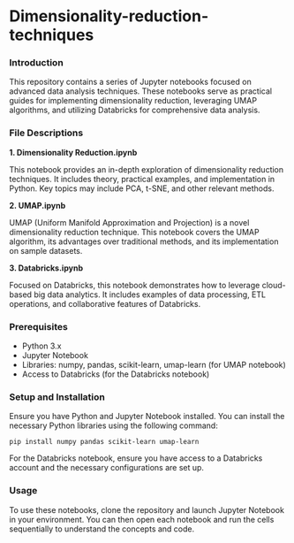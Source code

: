 # Dimensionality-reduction-techniques

### Introduction
This repository contains a series of Jupyter notebooks focused on advanced data analysis techniques. These notebooks serve as practical guides for implementing dimensionality reduction, leveraging UMAP algorithms, and utilizing Databricks for comprehensive data analysis.

### File Descriptions

**1. Dimensionality Reduction.ipynb**

This notebook provides an in-depth exploration of dimensionality reduction techniques. It includes theory, practical examples, and implementation in Python. Key topics may include PCA, t-SNE, and other relevant methods.

**2. UMAP.ipynb**

UMAP (Uniform Manifold Approximation and Projection) is a novel dimensionality reduction technique. This notebook covers the UMAP algorithm, its advantages over traditional methods, and its implementation on sample datasets.

**3. Databricks.ipynb**

Focused on Databricks, this notebook demonstrates how to leverage cloud-based big data analytics. It includes examples of data processing, ETL operations, and collaborative features of Databricks.

### Prerequisites
* Python 3.x
* Jupyter Notebook
* Libraries: numpy, pandas, scikit-learn, umap-learn (for UMAP notebook)
* Access to Databricks (for the Databricks notebook)

### Setup and Installation
Ensure you have Python and Jupyter Notebook installed. You can install the necessary Python libraries using the following command:

```
pip install numpy pandas scikit-learn umap-learn
```
For the Databricks notebook, ensure you have access to a Databricks account and the necessary configurations are set up.

### Usage
To use these notebooks, clone the repository and launch Jupyter Notebook in your environment. You can then open each notebook and run the cells sequentially to understand the concepts and code.
